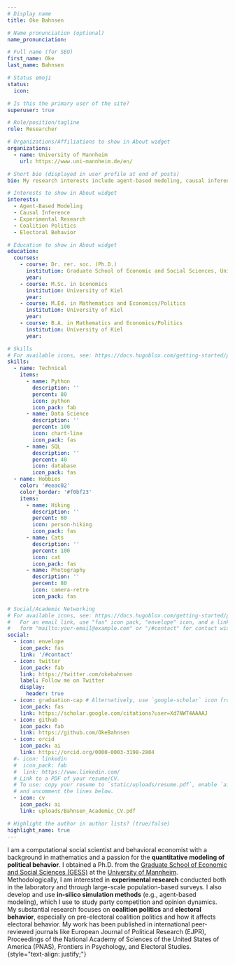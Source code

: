 ```yaml
---
# Display name
title: Oke Bahnsen

# Name pronunciation (optional)
name_pronunciation: 

# Full name (for SEO)
first_name: Oke
last_name: Bahnsen

# Status emoji
status:
  icon: 

# Is this the primary user of the site?
superuser: true

# Role/position/tagline
role: Researcher

# Organizations/Affiliations to show in About widget
organizations:
  - name: University of Mannheim
    url: https://www.uni-mannheim.de/en/

# Short bio (displayed in user profile at end of posts)
bio: My research interests include agent-based modeling, causal inference, experimental research, coalition politics, and voting behavior.

# Interests to show in About widget
interests:
  - Agent-Based Modeling
  - Causal Inference
  - Experimental Research
  - Coalition Politics
  - Electoral Behavior

# Education to show in About widget
education:
  courses:
    - course: Dr. rer. soc. (Ph.D.)
      institution: Graduate School of Economic and Social Sciences, University of Mannheim
      year: 
    - course: M.Sc. in Economics
      institution: University of Kiel
      year: 
    - course: M.Ed. in Mathematics and Economics/Politics
      institution: University of Kiel
      year: 
    - course: B.A. in Mathematics and Economics/Politics
      institution: University of Kiel
      year: 

# Skills
# For available icons, see: https://docs.hugoblox.com/getting-started/page-builder/#icons
skills:
  - name: Technical
    items:
      - name: Python
        description: ''
        percent: 80
        icon: python
        icon_pack: fab
      - name: Data Science
        description: ''
        percent: 100
        icon: chart-line
        icon_pack: fas
      - name: SQL
        description: ''
        percent: 40
        icon: database
        icon_pack: fas
  - name: Hobbies
    color: '#eeac02'
    color_border: '#f0bf23'
    items:
      - name: Hiking
        description: ''
        percent: 60
        icon: person-hiking
        icon_pack: fas
      - name: Cats
        description: ''
        percent: 100
        icon: cat
        icon_pack: fas
      - name: Photography
        description: ''
        percent: 80
        icon: camera-retro
        icon_pack: fas

# Social/Academic Networking
# For available icons, see: https://docs.hugoblox.com/getting-started/page-builder/#icons
#   For an email link, use "fas" icon pack, "envelope" icon, and a link in the
#   form "mailto:your-email@example.com" or "/#contact" for contact widget.
social:
  - icon: envelope
    icon_pack: fas
    link: '/#contact'
  - icon: twitter
    icon_pack: fab
    link: https://twitter.com/okebahnsen
    label: Follow me on Twitter
    display:
      header: true
  - icon: graduation-cap # Alternatively, use `google-scholar` icon from `ai` icon pack
    icon_pack: fas
    link: https://scholar.google.com/citations?user=Xd7NWT4AAAAJ
  - icon: github
    icon_pack: fab
    link: https://github.com/OkeBahnsen
  - icon: orcid
    icon_pack: ai
    link: https://orcid.org/0000-0003-3198-2804
  #- icon: linkedin
  #  icon_pack: fab
  #  link: https://www.linkedin.com/
  # Link to a PDF of your resume/CV.
  # To use: copy your resume to `static/uploads/resume.pdf`, enable `ai` icons in `params.yaml`,
  # and uncomment the lines below.
  - icon: cv
    icon_pack: ai
    link: uploads/Bahnsen_Academic_CV.pdf

# Highlight the author in author lists? (true/false)
highlight_name: true
---
```


I am a computational social scientist and behavioral economist with a background in mathematics and a passion for the **quantitative modeling of political behavior**. I obtained a Ph.D. from the [Graduate School of Economic and Social Sciences (GESS)](https://www.uni-mannheim.de/gess/) at the [University of Mannheim](https://www.uni-mannheim.de/en/). Methodologically, I am interested in **experimental research** conducted both in the laboratory and through large-scale population-based surveys. I also develop and use **in-silico simulation methods** (e.g., agent-based modeling), which I use to study party competition and opinion dynamics. My substantial research focuses on **coalition politics** and **electoral behavior**, especially on pre-electoral coalition politics and how it affects electoral behavior. My work has been published in international peer-reviewed journals like European Journal of Political Research (EJPR), Proceedings of the National Academy of Sciences of the United States of America (PNAS), Frontiers in Psychology, and Electoral Studies. 
{style="text-align: justify;"}
